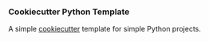 ### Cookiecutter Python Template

A simple [cookiecutter](https://github.com/cookiecutter/cookiecutter) template for simple Python projects.
